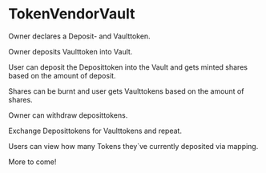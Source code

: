 # TokenVendorVault
Owner declares a Deposit- and Vaulttoken.

Owner deposits Vaulttoken into Vault.

User can deposit the Deposittoken into the Vault and gets minted shares based on the amount of deposit.

Shares can be burnt and user gets Vaulttokens based on the amount of shares.

Owner can withdraw deposittokens.

Exchange Deposittokens for Vaulttokens and repeat. 

Users can view how many Tokens they`ve currently deposited via mapping.



More to come!
